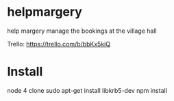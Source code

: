 # helpmargery
help margery manage the bookings at the village hall

Trello: https://trello.com/b/bbKx5kiQ

# Install

node 4
clone
sudo apt-get install libkrb5-dev
npm install